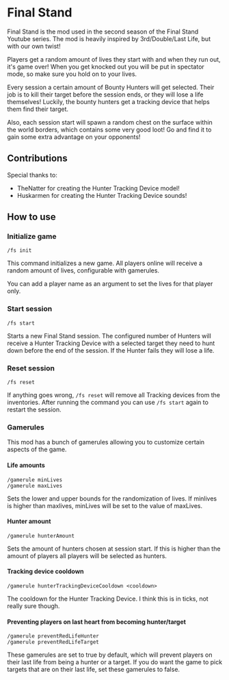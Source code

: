 # Final Stand

Final Stand is the mod used in the second season of the Final Stand Youtube series.
The mod is heavily inspired by 3rd/Double/Last Life, but with our own twist!

Players get a random amount of lives they start with and when they run out, it's game over!
When you get knocked out you will be put in spectator mode, so make sure you hold on to your lives.

Every session a certain amount of Bounty Hunters will get selected. Their job is to kill
their target before the session ends, or they will lose a life themselves! Luckily, the bounty
hunters get a tracking device that helps them find their target.

Also, each session start will spawn a random chest on the surface within the world borders, which 
contains some very good loot! Go and find it to gain some extra advantage on your opponents!

## Contributions

Special thanks to:
- TheNatter for creating the Hunter Tracking Device model!
- Huskarmen for creating the Hunter Tracking Device sounds!

## How to use

### Initialize game
```
/fs init
```
This command initializes a new game. All players online will receive a random amount of lives,
configurable with gamerules.

You can add a player name as an argument to set the lives for that player only.

### Start session
```
/fs start
```
Starts a new Final Stand session. The configured number of Hunters will receive a Hunter Tracking Device
with a selected target they need to hunt down before the end of the session. If the Hunter fails
they will lose a life.

### Reset session
```
/fs reset
```
If anything goes wrong, `/fs reset` will remove all Tracking devices from the inventories.
After running the command you can use `/fs start` again to restart the session.

### Gamerules
This mod has a bunch of gamerules allowing you to customize certain aspects of the game.

#### Life amounts
```
/gamerule minLives
/gamerule maxLives
```
Sets the lower and upper bounds for the randomization of lives. If minlives is higher than maxlives,
minLives will be set to the value of maxLives.

#### Hunter amount
```
/gamerule hunterAmount
```
Sets the amount of hunters chosen at session start. If this is higher than the amount of players
all players will be selected as hunters.

#### Tracking device cooldown
```
/gamerule hunterTrackingDeviceCooldown <cooldown>
```
The cooldown for the Hunter Tracking Device. I think this is in ticks, not really sure though.

#### Preventing players on last heart from becoming hunter/target
```
/gamerule preventRedLifeHunter
/gamerule preventRedLifeTarget
```
These gamerules are set to true by default, which will prevent players on their last life from
being a hunter or a target. If you do want the game to pick targets that are on their last life,
set these gamerules to false.